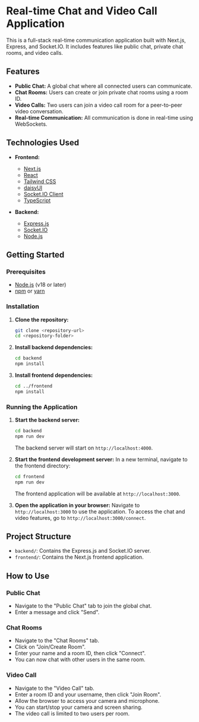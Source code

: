 # Real-time Chat and Video Call Application

This is a full-stack real-time communication application built with Next.js, Express, and Socket.IO. It includes features like public chat, private chat rooms, and video calls.

## Features

- **Public Chat:** A global chat where all connected users can communicate.
- **Chat Rooms:** Users can create or join private chat rooms using a room ID.
- **Video Calls:** Two users can join a video call room for a peer-to-peer video conversation.
- **Real-time Communication:** All communication is done in real-time using WebSockets.

## Technologies Used

- **Frontend:**
  - [Next.js](https://nextjs.org/)
  - [React](https://reactjs.org/)
  - [Tailwind CSS](https://tailwindcss.com/)
  - [daisyUI](https://daisyui.com/)
  - [Socket.IO Client](https://socket.io/docs/v4/client-api/)
  - [TypeScript](https://www.typescriptlang.org/)

- **Backend:**
  - [Express.js](https://expressjs.com/)
  - [Socket.IO](https://socket.io/)
  - [Node.js](https://nodejs.org/)

## Getting Started

### Prerequisites

- [Node.js](https://nodejs.org/en/download/) (v18 or later)
- [npm](https://www.npmjs.com/get-npm) or [yarn](https://yarnpkg.com/getting-started/install)

### Installation

1. **Clone the repository:**
   ```bash
   git clone <repository-url>
   cd <repository-folder>
   ```

2. **Install backend dependencies:**
   ```bash
   cd backend
   npm install
   ```

3. **Install frontend dependencies:**
   ```bash
   cd ../frontend
   npm install
   ```

### Running the Application

1. **Start the backend server:**
   ```bash
   cd backend
   npm run dev
   ```
   The backend server will start on `http://localhost:4000`.

2. **Start the frontend development server:**
   In a new terminal, navigate to the frontend directory:
   ```bash
   cd frontend
   npm run dev
   ```
   The frontend application will be available at `http://localhost:3000`.

3. **Open the application in your browser:**
   Navigate to `http://localhost:3000` to use the application. To access the chat and video features, go to `http://localhost:3000/connect`.

## Project Structure

- `backend/`: Contains the Express.js and Socket.IO server.
- `frontend/`: Contains the Next.js frontend application.

## How to Use

### Public Chat

- Navigate to the "Public Chat" tab to join the global chat.
- Enter a message and click "Send".

### Chat Rooms

- Navigate to the "Chat Rooms" tab.
- Click on "Join/Create Room".
- Enter your name and a room ID, then click "Connect".
- You can now chat with other users in the same room.

### Video Call

- Navigate to the "Video Call" tab.
- Enter a room ID and your username, then click "Join Room".
- Allow the browser to access your camera and microphone.
- You can start/stop your camera and screen sharing.
- The video call is limited to two users per room.
